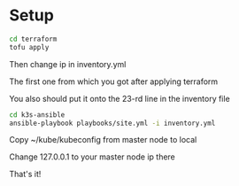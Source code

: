 # Setup

```bash
cd terraform
tofu apply
```

Then change ip in inventory.yml

The first one from which you got after applying terraform

You also should put it onto the 23-rd line in the inventory file

```bash
cd k3s-ansible
ansible-playbook playbooks/site.yml -i inventory.yml
```

Copy ~/kube/kubeconfig from master node to local

Change 127.0.0.1 to your master node ip there

That's it!
